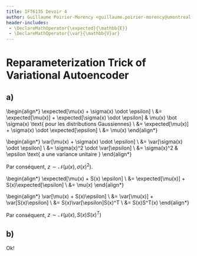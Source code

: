 ```yaml
---
title: IFT6135 Devoir 4
author: Guillaume Poirier-Morency <guillaume.poirier-morency@umontreal.ca>
header-includes:
 - \DeclareMathOperator{\expected}{\mathbb{E}}
 - \DeclareMathOperator{\var}{\mathbb{V}ar}
---
```


# Reparameterization Trick of Variational Autoencoder

## a)

\begin{align*}
\expected[\mu(x) + \sigma(x) \odot \epsilon] \\
&= \expected[\mu(x)] + \expected[\sigma(x) \odot \epsilon] & \mu(x) \bot \sigma(x) \text{ pour les distributions Gaussiennes} \\
&= \expected[\mu(x)] + \sigma(x) \odot \expected[\epsilon] \\
&= \mu(x)
\end{align*}

\begin{align*}
\var[\mu(x) + \sigma(x) \odot \epsilon] \\
&= \var[\sigma(x) \odot \epsilon] \\
&= \sigma(x)^2 \odot \var[\epsilon] \\
&= \sigma(x)^2 & \epsilon \text{ a une variance unitaire }
\end{align*}

Par conséquent, $z \sim \mathcal{N}(\mu(x), \sigma(x)^2)$.

\begin{align*}
\expected[\mu(x) + S(x) \epsilon] \\
&= \expected[\mu(x)] + S(x)\expected[\epsilon] \\
&= \mu(x)
\end{align*}

\begin{align*}
\var[\mu(x) + S(x)\epsilon] \\
&= \var[\mu(x)] + \var[S(x)\epsilon] \\
&= S(x)\var[\epsilon]S(x)^T \\
&= S(x)S^T(x)
\end{align*}

Par conséquent, $z \sim \mathcal{N}(\mu(x), S(x)S(x)^T)$

## b)

Ok!
